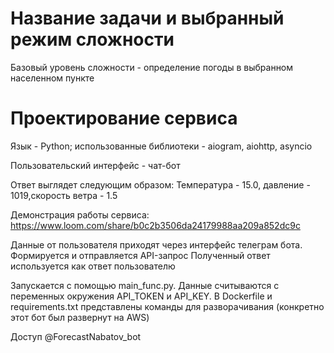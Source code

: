 # Название задачи и выбранный режим сложности

Базовый уровень сложности - определение погоды в выбранном населенном пункте

# Проектирование сервиса

Язык - Python; использованные библиотеки - aiogram, aiohttp, asyncio

Пользовательский интерфейс - чат-бот

Ответ выглядет следующим образом:
Температура - 15.0, давление - 1019,скорость ветра - 1.5

Демонстрация работы сервиса:
https://www.loom.com/share/b0c2b3506da24179988aa209a852dc9c

Данные от пользователя приходят через интерфейс телеграм бота. 
Формируется и отправляется API-запрос
Полученный ответ используется как ответ пользователю

Запускается с помощью main_func.py. Данные считываются с переменных окружения API_TOKEN и API_KEY.
В Dockerfile и requirements.txt представлены команды для разворачивания (конкретно этот бот был развернут на AWS)

Доступ @ForecastNabatov_bot
